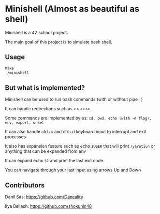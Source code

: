 # Minishell (Almost as beautiful as shell)

Minishell is a 42 school project. 

The main goal of this project is to simulate bash shell.

## Usage

```bash
Make
./minishell
```

## But what is implemented?
Minishell can be used to run bash commands (with or without pipe ```|```)

It can handle redirections such as ```<```  ```>```  ```<<```  ```>>```

Some commands are implemented by us: ```cd, pwd, echo (with -n flag), env, export, unset```

It can also handle ctrl+c and ctrl+d keyboard input to interrupt and exit processes

It also has expansion feature such as echo ```$USER``` that will print ```/yarutiun``` or anything that can be expanded from env

It can expand echo ```$?``` and print the last exit code.

You can navigate through your last input using arrows Up and Down

## Contributors
Danil Sas:
https://github.com/Daneality

Ilya Bellash:
https://github.com/shokunin48
